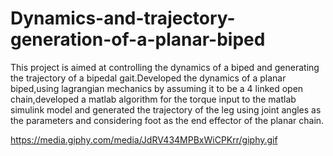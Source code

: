 # Dynamics-and-trajectory-generation-of-a-planar-biped
This project is aimed at controlling the dynamics of a biped and generating the trajectory of a bipedal gait.Developed the dynamics of a planar biped,using lagrangian mechanics by assuming it to be a 4 linked open chain,developed a matlab algorithm for the torque input to the matlab simulink model and generated the trajectory of the leg using joint angles as the parameters and considering foot as the end effector of the planar chain.

https://media.giphy.com/media/JdRV434MPBxWiCPKrr/giphy.gif
